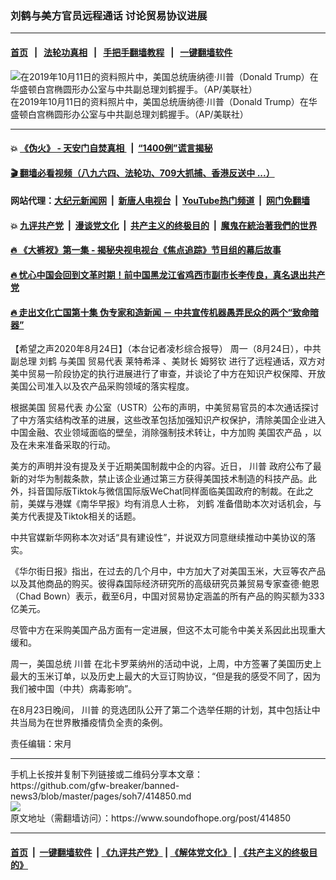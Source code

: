 ### 刘鹤与美方官员远程通话 讨论贸易协议进展
------------------------

#### [首页](https://github.com/gfw-breaker/banned-news3/blob/master/README.md) &nbsp;&nbsp;|&nbsp;&nbsp; [法轮功真相](https://github.com/begood0513/basic/blob/master/README.md)  &nbsp;&nbsp;|&nbsp;&nbsp; [手把手翻墙教程](https://github.com/gfw-breaker/guides/wiki)  &nbsp;&nbsp;|&nbsp;&nbsp; [一键翻墙软件](https://github.com/gfw-breaker/nogfw/blob/master/README.md)  



<div><img alt="在2019年10月11日的资料照片中，美国总统唐纳德·川普（Donald Trump）在华盛顿白宫椭圆形办公室与中共副总理刘鹤握手。（AP/美联社）" src="https://img.soundofhope.org/2020-08/744-1598331334464.jpeg"/>
<br/><figcaption class="caption">
 在2019年10月11日的资料照片中，美国总统唐纳德·川普（Donald Trump）在华盛顿白宫椭圆形办公室与中共副总理刘鹤握手。（AP/美联社）
</figcaption></div><hr/>

#### 💥 [《伪火》 - 天安门自焚真相 ](http://141.164.51.119:10000/videos/blog/weihuo.html)&nbsp; |&nbsp; [“1400例”谎言揭秘  ](http://141.164.51.119:10000/videos/blog/jiexi1400.html)

#### [ 🎬  翻墙必看视频（八九六四、法轮功、709大抓捕、香港反送中 ...）](https://github.com/gfw-breaker/links/blob/master/banned.md)

#### 网站代理：[大纪元新闻网](http://167.172.10.89:10080/gb/) &nbsp;|&nbsp; [新唐人电视台](http://167.172.10.89:8808/gb/)  &nbsp;|&nbsp; [YouTube热门频道](http://158.247.203.241/youtube.html) &nbsp;|&nbsp; [网门免翻墙](http://158.247.203.241:11000/show.aspx?name=ogHome)

#### 💥 [九评共产党](http://141.164.51.119:10000/videos/res/jiuping/)&nbsp; |&nbsp; [漫谈党文化](http://141.164.51.119:10000/videos/res/mtdwh/)&nbsp; |&nbsp; [共产主义的终极目的](http://141.164.51.119:10000/videos/res/zjmd/)&nbsp; |&nbsp; [魔鬼在統治著我們的世界](http://141.164.51.119:10000/videos/res/TheSpecter/)  

#### [ 🔥  《大裤衩》第一集 - 揭秘央视电视台《焦点追踪》节目组的幕后故事](http://141.164.51.119:10000/videos/news/../res/big-shorts/index.html)

#### [ 🔥  忧心中国会回到文革时期！前中国黑龙江省鸡西市副市长李传良，真名退出共产党](http://141.164.51.119:10000/videos/news/quit01.html)

#### [ 🔥  走出文化亡国第十集 伪专家和造新闻 － 中共宣传机器愚弄民众的两个“致命暗器”](http://141.164.51.119:10000/videos/news/../res/zcwhwg/index.html)

<div><div class="Content__Wrapper sc-1bvya0-0 grZQxZ">
 <p class="meta-top">
  <span class="meta">
   【希望之声2020年8月24日】（本台记者凌杉综合报导）
  </span>
  周一（8月24日），中共副总理
  <ok href="/term/7996">
   刘鹤
  </ok>
  与美国
  <ok href="/term/23571">
   贸易代表
  </ok>
  <ok href="/term/8214">
   莱特希泽
  </ok>
  、美财长
  <ok href="/term/9827">
   姆努钦
  </ok>
  进行了远程通话，双方对美中贸易一阶段协定的执行进展进行了审查，并谈论了中方在知识产权保障、开放美国公司准入以及农产品采购领域的落实程度。
 </p>
 <p>
  根据美国
  <ok href="/term/23571">
   贸易代表
  </ok>
  办公室（USTR）公布的声明，中美贸易官员的本次通话探讨了中方落实结构改革的进展，这些改革包括加强知识产权保护，清除美国企业进入中国金融、农业领域面临的壁垒，消除强制技术转让，中方加购
  <ok href="/term/1109">
   美国农产品
  </ok>
  ，以及在未来准备采取的行动。
 </p>
 <div class="AD_Embed__Wrap-sc-1xslmin-0 igMuqX module desktop">
  <div>
  </div>
 </div>
 <p>
  美方的声明并没有提及关于近期美国制裁中企的内容。近日，
  <ok href="/term/1041">
   川普
  </ok>
  政府公布了最新的对华为制裁条款，禁止该企业通过第三方获得美国技术制造的科技产品。此外，抖音国际版Tiktok与微信国际版WeChat同样面临美国政府的制裁。在此之前，美媒与港媒《南华早报》均有消息人士称，
  <ok href="/term/7996">
   刘鹤
  </ok>
  准备借助本次对话机会，与美方代表提及Tiktok相关的话题。
 </p>
 <p>
  中共官媒新华网称本次对话“具有建设性”，并说双方同意继续推动中美协议的落实。
 </p>
 <p>
  《华尔街日报》指出，在过去的几个月中，中方加大了对美国玉米，大豆等农产品以及其他商品的购买。彼得森国际经济研究所的高级研究员兼贸易专家查德·鲍恩（Chad Bown）表示，截至6月，中国对贸易协定涵盖的所有产品的购买额为333亿美元。
 </p>
 <p>
  尽管中方在采购美国产品方面有一定进展，但这不太可能令中美关系因此出现重大缓和。
 </p>
 <p>
  周一，美国总统
  <ok href="/term/1041">
   川普
  </ok>
  在北卡罗莱纳州的活动中说，上周，中方签署了美国历史上最大的玉米订单，以及历史上最大的大豆订购协议，“但是我的感受不同了，因为我们被中国（中共）病毒影响”。
 </p>
 <p>
  在8月23日晚间，
  <ok href="/term/1041">
   川普
  </ok>
  的竞选团队公开了第二个选举任期的计划，其中包括让中共当局为在世界散播疫情负全责的条例。
 </p>
 <p class="meta-btm">
  责任编辑：宋月
 </p>
</div>
</div>
<hr/>
手机上长按并复制下列链接或二维码分享本文章：<br/>
https://github.com/gfw-breaker/banned-news3/blob/master/pages/soh7/414850.md <br/>
<a href='https://github.com/gfw-breaker/banned-news3/blob/master/pages/soh7/414850.md'><img src='https://github.com/gfw-breaker/banned-news3/blob/master/pages/soh7/414850.md.png'/></a> <br/>
原文地址（需翻墙访问）：https://www.soundofhope.org/post/414850


------------------------
#### [首页](https://github.com/gfw-breaker/banned-news3/blob/master/README.md) &nbsp;|&nbsp; [一键翻墙软件](https://github.com/gfw-breaker/nogfw/blob/master/README.md) &nbsp;| [《九评共产党》](https://github.com/gfw-breaker/9ping.md/blob/master/README.md#九评之一评共产党是什么) | [《解体党文化》](https://github.com/gfw-breaker/jtdwh.md/blob/master/README.md) | [《共产主义的终极目的》](https://github.com/gfw-breaker/gczydzjmd.md/blob/master/README.md)


<img src='http://gfw-breaker.win/banned-news3/pages/soh7/414850.md' width='0px' height='0px'/>